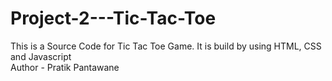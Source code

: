# Project-2---Tic-Tac-Toe
This is a Source Code for Tic Tac Toe Game. It is build by using HTML, CSS and Javascript
<br>
Author - Pratik Pantawane  
